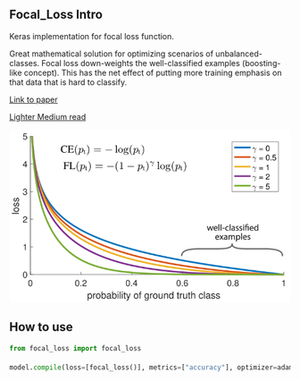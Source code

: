 ## Focal_Loss Intro

Keras implementation for focal loss function.

Great mathematical solution for optimizing scenarios of unbalanced-classes.
Focal loss down-weights the well-classified examples (boosting-like concept). 
This has the net effect of putting more training emphasis on that data that is hard to classify. 

[Link to paper](https://arxiv.org/abs/1708.02002)

[Lighter Medium read](https://towardsdatascience.com/neural-networks-intuitions-3-focal-loss-for-dense-object-detection-paper-explanation-61bc0205114e)

![](https://github.com/itamargol/Focal_Loss/blob/master/focal_loss.png)

## How to use

``` python
from focal_loss import focal_loss

model.compile(loss=[focal_loss()], metrics=["accuracy"], optimizer=adam)

```     
